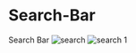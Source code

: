 # Search-Bar
Search Bar
![search](https://user-images.githubusercontent.com/66555692/88462038-2bafa800-cec6-11ea-9415-500f47e84560.jpg)
![search 1](https://user-images.githubusercontent.com/66555692/88462039-2ce0d500-cec6-11ea-8c3f-ead2b1999286.jpg)
